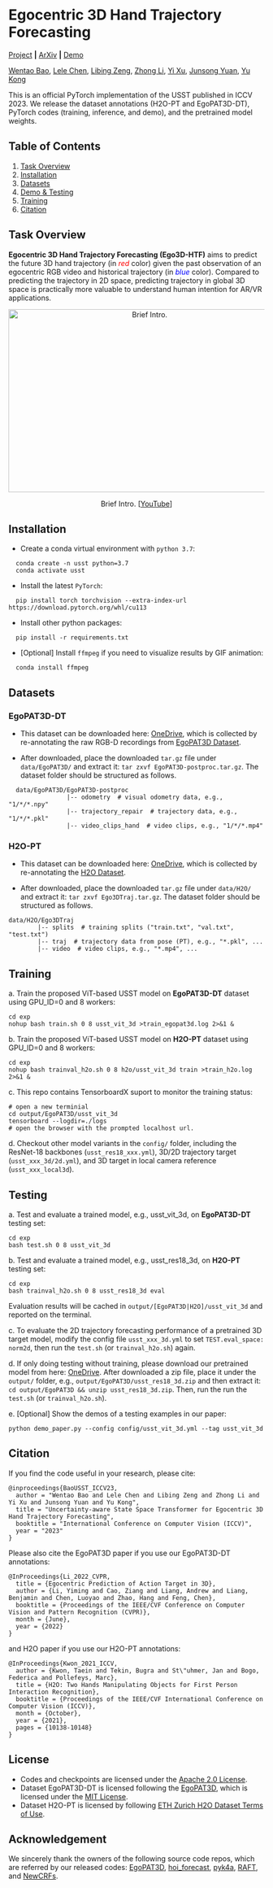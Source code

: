 # Egocentric 3D Hand Trajectory Forecasting
[Project](https://actionlab-cv.github.io/EgoHandTrajPred) **|** [ArXiv](https://arxiv.org/pdf/2307.08243.pdf) **|** [Demo](assets/demo.gif)

[Wentao Bao](https://cogito2012.github.io/homepage), 
[Lele Chen](https://www.cs.rochester.edu/u/lchen63), 
[Libing Zeng](https://libingzeng.github.io),
[Zhong Li](https://sites.google.com/site/lizhong19900216),
[Yi Xu](https://scholar.google.com/citations?user=ldanjkUAAAAJ&hl=en),
[Junsong Yuan](https://cse.buffalo.edu/~jsyuan),
[Yu Kong](https://www.egr.msu.edu/~yukong)

This is an official PyTorch implementation of the USST published in ICCV 2023. We release the dataset annotations (H2O-PT and EgoPAT3D-DT), PyTorch codes (training, inference, and demo), and the pretrained model weights.

## Table of Contents
1. [Task Overview](#task-overview)
1. [Installation](#installation)
1. [Datasets](#datasets)
1. [Demo & Testing](#testing)
1. [Training](#training)
1. [Citation](#citation)

## Task Overview
**Egocentric 3D Hand Trajectory Forecasting (Ego3D-HTF)** aims to predict the future 3D hand trajectory (in <span style="color:red">*red*</span> color) given the past observation of an egocentric RGB video and historical trajectory (in <span style="color:blue">*blue*</span> color). Compared to predicting the trajectory in 2D space,
predicting trajectory in global 3D space is practically more valuable to understand human intention for AR/VR applications.

<!-- <div class="video-container" style="display: flex;"> -->
  <div class="video" align="center">
    <a href="https://www.youtube.com/watch?v=MYY6GmqZSJA">
      <img src="https://img.youtube.com/vi/MYY6GmqZSJA/0.jpg" alt="Brief Intro." width=540px height=360px>
    </a>
    <p>Brief Intro. [<a href="https://www.youtube.com/watch?v=MYY6GmqZSJA">YouTube</a>]</p>
  </div>
  <!-- <div class="video" align="center">
    <img src="assets/demo.gif"  alt="demo" width = 360px height=240px>
    <p>Annotation Example</p>
  </div>
</div> -->



## Installation

- Create a conda virtual environment with `python 3.7`:
```shell
  conda create -n usst python=3.7
  conda activate usst
```
- Install the latest `PyTorch`:
```shell
  pip install torch torchvision --extra-index-url https://download.pytorch.org/whl/cu113
```
- Install other python packages:
```shell
  pip install -r requirements.txt
```
- [Optional] Install `ffmpeg` if you need to visualize results by GIF animation:
```shell
  conda install ffmpeg
```

## Datasets

### EgoPAT3D-DT
- This dataset can be downloaded here: [OneDrive](https://1drv.ms/f/s!Akf7nSDT8d4KqjEeQT4HGlx038by), which is collected by re-annotating the raw RGB-D recordings from [EgoPAT3D Dataset](https://github.com/ai4ce/EgoPAT3D). 

- After downloaded, place the downloaded `tar.gz` file under `data/EgoPAT3D/` and extract it: `tar zxvf EgoPAT3D-postproc.tar.gz`. The dataset folder should be structured as follows.
```shell
  data/EgoPAT3D/EgoPAT3D-postproc
                |-- odometry  # visual odometry data, e.g., "1/*/*.npy"
                |-- trajectory_repair  # trajectory data, e.g., "1/*/*.pkl"
                |-- video_clips_hand  # video clips, e.g., "1/*/*.mp4"
```

### H2O-PT
- This dataset can be downloaded here: [OneDrive](https://1drv.ms/f/s!Akf7nSDT8d4KqjIdL2EOACQ182Ua), which is collected by re-annotating the [H2O Dataset](https://taeinkwon.com/projects/h2o/). 

- After downloaded, place the downloaded `tar.gz` file under `data/H2O/` and extract it: `tar zxvf Ego3DTraj.tar.gz`. The dataset folder should be structured as follows.
```shell
data/H2O/Ego3DTraj
        |-- splits  # training splits ("train.txt", "val.txt", "test.txt")
        |-- traj  # trajectory data from pose (PT), e.g., "*.pkl", ...
        |-- video  # video clips, e.g., "*.mp4", ...
```

## Training

a. Train the proposed ViT-based USST model on **EgoPAT3D-DT** dataset using GPU_ID=0 and 8 workers:
```shell
cd exp
nohup bash train.sh 0 8 usst_vit_3d >train_egopat3d.log 2>&1 &
```
b. Train the proposed ViT-based USST model on **H2O-PT** dataset using GPU_ID=0 and 8 workers:
```shell
cd exp
nohup bash trainval_h2o.sh 0 8 h2o/usst_vit_3d train >train_h2o.log 2>&1 &
```
c. This repo contains TensorboardX suport to monitor the training status:
```shell
# open a new terminial
cd output/EgoPAT3D/usst_vit_3d
tensorboard --logdir=./logs
# open the browser with the prompted localhost url.
```
d. Checkout other model variants in the `config/` folder, including the ResNet-18 backbones (`usst_res18_xxx.yml`), 3D/2D trajectory target (`usst_xxx_3d/2d.yml`), and 3D target in local camera reference (`usst_xxx_local3d`).


## Testing

a. Test and evaluate a trained model, e.g., usst_vit_3d, on **EgoPAT3D-DT** testing set:
```shell
cd exp
bash test.sh 0 8 usst_vit_3d
```
b. Test and evaluate a trained model, e.g., usst_res18_3d, on **H2O-PT** testing set:
```shell
cd exp
bash trainval_h2o.sh 0 8 usst_res18_3d eval
```
Evaluation results will be cached in `output/[EgoPAT3D|H2O]/usst_vit_3d` and reported on the terminal.

c. To evaluate the 2D trajectory forecasting performance of a pretrained 3D target model, modify the config file `usst_xxx_3d.yml` to set `TEST.eval_space: norm2d`, then run the `test.sh` (or `trainval_h2o.sh`) again.

d. If only doing testing without training, please download our pretrained model from here: [OneDrive](https://1drv.ms/f/s!Akf7nSDT8d4KqjMoXQhwQSk-lZb-?e=fGudpe). After downloaded a zip file, place it under the `output/` folder, e.g., `output/EgoPAT3D/usst_res18_3d.zip` and then extract it: `cd output/EgoPAT3D && unzip usst_res18_3d.zip`. Then, run the run the `test.sh` (or `trainval_h2o.sh`).

e. [Optional] Show the demos of a testing examples in our paper:
```shell
python demo_paper.py --config config/usst_vit_3d.yml --tag usst_vit_3d
```

## Citation
If you find the code useful in your research, please cite:

    @inproceedings{BaoUSST_ICCV23,
      author = "Wentao Bao and Lele Chen and Libing Zeng and Zhong Li and Yi Xu and Junsong Yuan and Yu Kong",
      title = "Uncertainty-aware State Space Transformer for Egocentric 3D Hand Trajectory Forecasting",
      booktitle = "International Conference on Computer Vision (ICCV)",
      year = "2023"
    }

Please also cite the EgoPAT3D paper if you use our EgoPAT3D-DT annotations:

    @InProceedings{Li_2022_CVPR,
      title = {Egocentric Prediction of Action Target in 3D},
      author = {Li, Yiming and Cao, Ziang and Liang, Andrew and Liang, Benjamin and Chen, Luoyao and Zhao, Hang and Feng, Chen},
      booktitle = {Proceedings of the IEEE/CVF Conference on Computer Vision and Pattern Recognition (CVPR)},
      month = {June},
      year = {2022}
    }

and H2O paper if you use our H2O-PT annotations:

    @InProceedings{Kwon_2021_ICCV,
      author = {Kwon, Taein and Tekin, Bugra and St\"uhmer, Jan and Bogo, Federica and Pollefeys, Marc},
      title = {H2O: Two Hands Manipulating Objects for First Person Interaction Recognition},
      booktitle = {Proceedings of the IEEE/CVF International Conference on Computer Vision (ICCV)},
      month = {October},
      year = {2021},
      pages = {10138-10148}
    }

## License

- Codes and checkpoints are licensed under the
[Apache 2.0 License](/LICENSE).   
- Dataset EgoPAT3D-DT is licensed following the [EgoPAT3D](https://github.com/ai4ce/EgoPAT3D), which is licensed under the [MIT License](https://github.com/ai4ce/EgoPAT3D/blob/main/LICENSE).   
- Dataset H2O-PT is licensed by following [ETH Zurich H2O Dataset Terms of Use](https://h2odataset.ethz.ch/).


## Acknowledgement

We sincerely thank the owners of the following source code repos, which are referred by our released codes: [EgoPAT3D](https://github.com/ai4ce/EgoPAT3D/tree/main/preprocessing), [hoi_forecast](https://github.com/stevenlsw/hoi-forecast), [pyk4a](https://github.com/etiennedub/pyk4a), [RAFT](https://github.com/princeton-vl/RAFT), and [NewCRFs](https://github.com/aliyun/NeWCRFs).